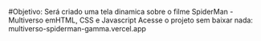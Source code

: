 #Objetivo: Será criado uma tela dinamica sobre o filme SpiderMan - Multiverso emHTML, CSS e Javascript
Acesse o projeto sem baixar nada: multiverso-spiderman-gamma.vercel.app
